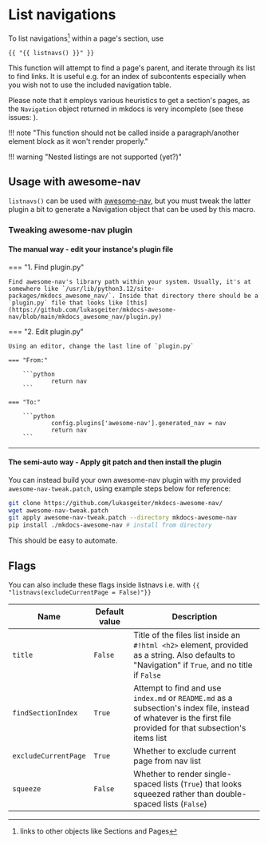# List navigations

To list navigations[^1] within a page's section, use

```
{{ "{{ listnavs() }}" }}
```

This function will attempt to find a page's parent, and iterate through its list to find links. It is useful e.g. for an index of subcontents especially when you wish not to use the included navigation table.

Please note that it employs various heuristics to get a section's pages, as the `Navigation` object returned in mkdocs is very incomplete (see these issues: ).

!!! note "This function should not be called inside a paragraph/another element block as it won't render properly."

!!! warning "Nested listings are not supported (yet?)"


## Usage with awesome-nav

`listnavs()` can be used with [awesome-nav](https://github.com/lukasgeiter/mkdocs-awesome-nav/), but you must tweak the latter plugin a bit to generate a Navigation object that can be used by this macro.

### Tweaking awesome-nav plugin

#### The manual way - edit your instance's plugin file

=== "1. Find plugin.py"

    Find awesome-nav's library path within your system. Usually, it's at somewhere like `/usr/lib/python3.12/site-packages/mkdocs_awesome_nav/`. Inside that directory there should be a `plugin.py` file that looks like [this](https://github.com/lukasgeiter/mkdocs-awesome-nav/blob/main/mkdocs_awesome_nav/plugin.py)

=== "2. Edit plugin.py"

    Using an editor, change the last line of `plugin.py` 
    
    === "From:"

        ```python
                return nav
        ```

    === "To:"

        ```python
                config.plugins['awesome-nav'].generated_nav = nav   
                return nav
        ```

---

#### The semi-auto way - Apply git patch and then install the plugin

You can instead build your own awesome-nav plugin with my provided `awesome-nav-tweak.patch`, using example steps below for reference:

```bash
git clone https://github.com/lukasgeiter/mkdocs-awesome-nav/
wget awesome-nav-tweak.patch
git apply awesome-nav-tweak.patch --directory mkdocs-awesome-nav
pip install ./mkdocs-awesome-nav # install from directory
```

This should be easy to automate.

## Flags

You can also include these flags inside listnavs i.e. with `{{ "listnavs(excludeCurrentPage = False)"}}`

| Name                 | Default value | Description                                                                                                                                                     |
| -------------------- | ------------- | --------------------------------------------------------------------------------------------------------------------------------------------------------------- |
| `title`              | `False`        | Title of the files list inside an `#!html <h2>` element, provided as a string. Also defaults to "Navigation" if `True`, and no title if `False`                 |
| `findSectionIndex`   | `True`        | Attempt to find and use `index.md` or `README.md` as a subsection's index file, instead of whatever is the first file provided for that subsection's items list |
| `excludeCurrentPage` | `True`        | Whether to exclude current page from nav list                                                                                                                   |
| `squeeze`            | `False`       | Whether to render single-spaced lists (`True`) that looks squeezed rather than double-spaced lists (`False`)                                                    |


[^1]: links to other objects like Sections and Pages